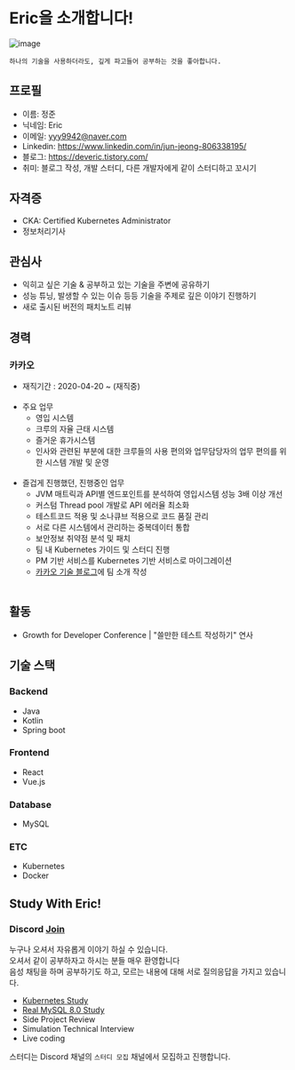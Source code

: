 # Eric을 소개합니다!
![image](https://user-images.githubusercontent.com/46917538/113892402-e7202e80-9800-11eb-942e-2049aba303b3.png)
<br/>
```
하나의 기술을 사용하더라도, 깊게 파고들어 공부하는 것을 좋아합니다.
```

## 프로필
* 이름: 정준 <br/>
* 닉네임: Eric <br/>
* 이메일: yyy9942@naver.com <br/>
* Linkedin: https://www.linkedin.com/in/jun-jeong-806338195/
* 블로그: https://deveric.tistory.com/
* 취미: 블로그 작성, 개발 스터디, 다른 개발자에게 같이 스터디하고 꼬시기

## 자격증
* CKA: Certified Kubernetes Administrator
* 정보처리기사

## 관심사
- 익히고 싶은 기술 & 공부하고 있는 기술을 주변에 공유하기
- 성능 튜닝, 발생할 수 있는 이슈 등등 기술을 주제로 깊은 이야기 진행하기
- 새로 출시된 버전의 패치노트 리뷰


## 경력
### 카카오
* 재직기간 : 2020-04-20 ~ (재직중)<br/><br/>
* 주요 업무  
  - 영입 시스템
  - 크루의 자율 근태 시스템
  - 즐거운 휴가시스템
  - 인사와 관련된 부분에 대한 크루들의 사용 편의와 업무담당자의 업무 편의를 위한 시스템 개발 및 운영<br/><br/>
* 즐겁게 진행했던, 진행중인 업무
  - JVM 매트릭과 API별 엔드포인트를 분석하여 영입시스템 성능 3배 이상 개선
  - 커스텀 Thread pool 개발로 API 에러율 최소화
  - 테스트코드 적용 및 소나큐브 적용으로 코드 품질 관리
  - 서로 다른 시스템에서 관리하는 중복데이터 통합
  - 보안정보 취약점 분석 및 패치
  - 팀 내 Kubernetes 가이드 및 스터디 진행
  - PM 기반 서비스를 Kubernetes 기반 서비스로 마이그레이션
  - [카카오 기술 블로그](https://tech.kakao.com/2020/12/17/kakao-work-platform/)에 팀 소개 작성<br/><br/>

## 활동
* Growth for Developer Conference | "쓸만한 테스트 작성하기" 연사

## 기술 스택
### Backend
- Java
- Kotlin
- Spring boot

### Frontend
- React
- Vue.js

### Database
- MySQL

### ETC
- Kubernetes
- Docker

## Study With Eric!
### Discord [Join](https://discord.gg/7qNA6tG)<br/>
누구나 오셔서 자유롭게 이야기 하실 수 있습니다. <br/>
오셔서 같이 공부하자고 하시는 분들 매우 환영합니다 <br/>
음성 채팅을 하며 공부하기도 하고, 모르는 내용에 대해 서로 질의응답을 가지고 있습니다.<br/>

* [Kubernetes Study](https://docs.google.com/document/d/1AHvW8u5psKfAk7yyKRuMKowOMWjz64d12vSxBzFcAOs/edit)
* [Real MySQL 8.0 Study](https://docs.google.com/document/d/1wV__EgYUYXwHFUCcX8JN11d75k4RgA_Zj4_C8Hbk4DQ/edit#)
* Side Project Review
* Simulation Technical Interview
* Live coding

스터디는 Discord 채널의 `스터디 모집` 채널에서 모집하고 진행합니다. <br/>
